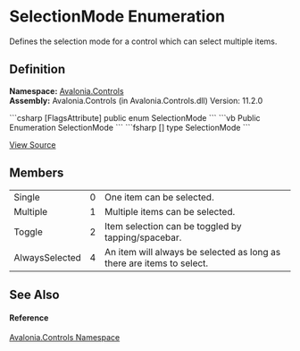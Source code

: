 # SelectionMode Enumeration


Defines the selection mode for a control which can select multiple items.



## Definition
**Namespace:** <a href="N_Avalonia_Controls">Avalonia.Controls</a>  
**Assembly:** Avalonia.Controls (in Avalonia.Controls.dll) Version: 11.2.0

<Tabs groupId="api-code-preview">
<TabItem value="csharp" label="C#">
```csharp
[FlagsAttribute]
public enum SelectionMode
```
</TabItem>
<TabItem value="vb" label="VB">
```vb
<FlagsAttribute>
Public Enumeration SelectionMode
```
</TabItem>
<TabItem value="fsharp" label="F#">
```fsharp
[<FlagsAttribute>]
type SelectionMode
```
</TabItem>
</Tabs>



<a href="https://github.com/AvaloniaUI/Avalonia/tree/master/src/Avalonia.Controls/SelectionMode.cs" title="View the source code">View Source</a>



## Members
<table>
<tr>
<td>Single</td>
<td>0</td>
<td>One item can be selected.</td>
</tr>
<tr>
<td>Multiple</td>
<td>1</td>
<td>Multiple items can be selected.</td>
</tr>
<tr>
<td>Toggle</td>
<td>2</td>
<td>Item selection can be toggled by tapping/spacebar.</td>
</tr>
<tr>
<td>AlwaysSelected</td>
<td>4</td>
<td>An item will always be selected as long as there are items to select.</td>
</tr>
</table>

## See Also


#### Reference
<a href="N_Avalonia_Controls">Avalonia.Controls Namespace</a>  

